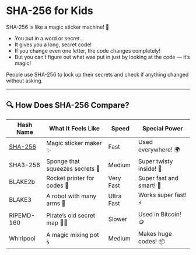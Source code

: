 # SHA-256 for Kids

SHA-256 is like a magic sticker machine! 🎩

- You put in a word or secret...
- It gives you a long, secret code!
- If you change even one letter, the code changes completely!
- But you can’t figure out what was put in just by looking at the code — it’s magic!

People use SHA-256 to lock up their secrets and check if anything changed without asking.

---

## 🔍 How Does SHA-256 Compare?

| Hash Name   | What It Feels Like                  | Speed     | Special Power         |
|-------------|--------------------------------------|-----------|------------------------|
| [SHA-256](/algo/sha256)     | Magic sticker maker ✨               | Fast      | Used everywhere! 🌍     |
| SHA3-256    | Sponge that squeezes secrets 🧽      | Medium    | Super twisty inside! 🔄 |
| BLAKE2b     | Rocket printer for codes 🚀          | Very Fast | Super fast and smart! 🧠 |
| BLAKE3      | A robot with many arms 🤖            | Ultra Fast| Works super fast! ⚡    |
| RIPEMD-160  | Pirate’s old secret map 🏴‍☠️         | Slower    | Used in Bitcoin! 🪙     |
| Whirlpool   | A magic mixing pot 🌀                | Medium    | Makes huge codes! 📦    |
